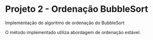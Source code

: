 # Projeto 2 - Ordenação BubbleSort
 Implementação do algoritmo de ordenação do BubbleSort

O método implementado utiliza abordagem de ordenação estável.
